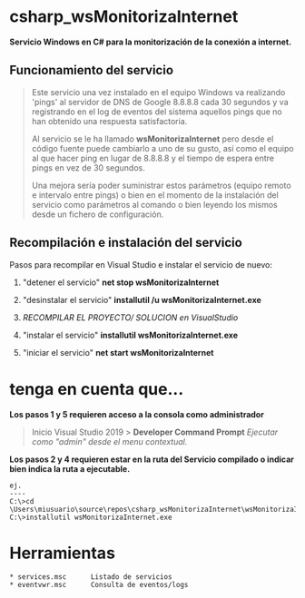 # csharp_wsMonitorizaInternet

**Servicio Windows en C# para la monitorización de la conexión a internet.**

## Funcionamiento del servicio

>Este servicio una vez instalado en el equipo Windows va realizando 'pings' al servidor de DNS de Google 8.8.8.8 cada 30 segundos y va registrando en el log de eventos del sistema aquellos pings que no han obtenido una respuesta satisfactoria.
>
>Al servicio se le ha llamado **wsMonitorizaInternet** pero desde el código fuente puede cambiarlo a uno de su gusto, así como el equipo al que hacer ping en lugar de 8.8.8.8 y el tiempo de espera entre pings en vez de 30 segundos.
>
>Una mejora sería poder suministrar estos parámetros (equipo remoto e intervalo entre pings) o bien en el momento de la instalación del servicio como parámetros al comando o bien leyendo los mismos desde un fichero de configuración.

## Recompilación e instalación del servicio

Pasos para recompilar en Visual Studio e instalar el servicio de nuevo:

1. "detener el servicio"		**net stop wsMonitorizaInternet**
2. "desinstalar el servicio"		**installutil /u wsMonitorizaInternet.exe**

3. *RECOMPILAR EL PROYECTO/ SOLUCION en VisualStudio*

4. "instalar el servicio"		**installutil wsMonitorizaInternet.exe**
5. "iniciar el servicio"		**net start wsMonitorizaInternet**

# tenga en cuenta que...
**Los pasos 1 y 5 requieren acceso a la consola como administrador**

>Inicio  Visual Studio 2019 > **Developer Command Prompt**
*Ejecutar como "admin" desde el menu contextual.*

**Los pasos 2 y 4 requieren estar en la ruta del Servicio compilado o indicar bien indica la ruta a ejecutable.**
  
	ej.
	----
	C:\>cd \Users\miusuario\source\repos\csharp_wsMonitorizaInternet\wsMonitorizaInternet\bin\Debug>
	C:\>installutil wsMonitorizaInternet.exe

# Herramientas

    * services.msc		Listado de servicios	
    * eventvwr.msc		Consulta de eventos/logs
